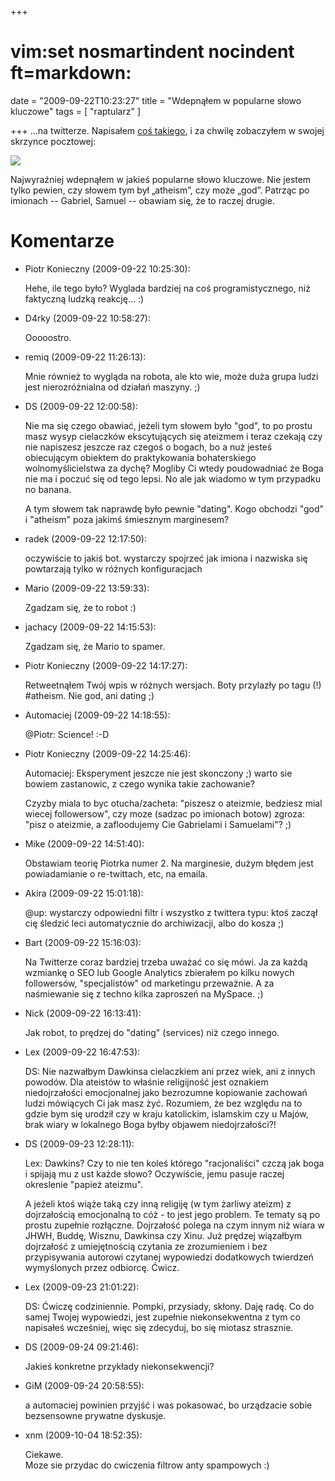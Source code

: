 +++
# vim:set nosmartindent nocindent ft=markdown:
date = "2009-09-22T10:23:27"
title = "Wdepnąłem w popularne słowo kluczowe"
tags = [ "raptularz" ]

+++
...na twitterze. Napisałem [coś
takiego](https://twitter.com/automatthias/status/4167653640), i za chwilę
zobaczyłem w swojej skrzynce pocztowej:

[![](http://media.blizinski.pl/images/blog/2009/twitter-storm-3.png-440px.jpg)](http://media.blizinski.pl/images/blog/2009/twitter-storm-3.png)

<!--more-->

Najwyraźniej wdepnąłem w jakieś popularne słowo kluczowe. Nie jestem tylko
pewien, czy słowem tym był „atheism”, czy może „god”. Patrząc po imionach --
Gabriel, Samuel -- obawiam się, że to raczej drugie.

# Komentarze

* Piotr Konieczny (2009-09-22 10:25:30): <p>Hehe, ile tego było? Wyglada
  bardziej na coś programistycznego, niż faktyczną ludzką reakcję... :)</p>
* D4rky (2009-09-22 10:58:27): <p>Ooooostro.</p>
* remiq (2009-09-22 11:26:13): <p>Mnie również to wygląda na robota, ale kto
  wie, może duża grupa ludzi jest nierozróżnialna od działań maszyny. ;)</p>
* DS (2009-09-22 12:00:58): <p>Nie ma się czego obawiać, jeżeli tym słowem było
  "god", to po prostu masz wysyp cielaczków ekscytujących się ateizmem i teraz
  czekają czy nie napiszesz jeszcze raz czegoś o bogach, bo a nuż jesteś
  obiecującym obiektem do praktykowania bohaterskiego wolnomyślicielstwa za
  dychę? Mogliby Ci wtedy poudowadniać że Boga nie ma i poczuć się od tego
  lepsi. No ale jak wiadomo w tym przypadku no banana.</p>  <p>A tym słowem tak
  naprawdę było pewnie "dating". Kogo obchodzi "god" i "atheism" poza jakimś
  śmiesznym marginesem?</p>
* radek (2009-09-22 12:17:50): <p>oczywiście to jakiś bot. wystarczy spojrzeć
  jak imiona i nazwiska się powtarzają tylko w różnych konfiguracjach</p>
* Mario (2009-09-22 13:59:33): <p>Zgadzam się, że to robot :)</p>
* jachacy (2009-09-22 14:15:53): <p>Zgadzam się, że Mario to spamer.</p>
* Piotr Konieczny (2009-09-22 14:17:27): <p>Retweetnąłem Twój wpis w różnych
  wersjach. Boty przylazły po tagu (!) #atheism. Nie god, ani dating ;)</p>
* Automaciej (2009-09-22 14:18:55): <p>@Piotr: Science! :-D</p>
* Piotr Konieczny (2009-09-22 14:25:46): <p>Automaciej: Eksperyment jeszcze nie
  jest skonczony ;) warto sie bowiem zastanowic, z czego wynika takie
  zachowanie? </p>  <p>Czyzby miala to byc otucha/zacheta: "piszesz o ateizmie,
  bedziesz mial wiecej followersow", czy moze (sadzac po imionach botow) zgroza:
  "pisz o ateizmie, a zafloodujemy Cie Gabrielami i Samuelami"? ;)</p>
* Mike (2009-09-22 14:51:40): <p>Obstawiam teorię Piotrka numer 2. Na
  marginesie, dużym błędem jest powiadamianie o re-twittach, etc, na emaila.</p>
* Akira (2009-09-22 15:01:18): <p>@up: wystarczy odpowiedni filtr  i wszystko z
  twittera typu: ktoś zaczął cię śledzić leci automatycznie do archiwizacji,
  albo do kosza ;)</p>
* Bart (2009-09-22 15:16:03): <p>Na Twitterze coraz bardziej trzeba uważać co
  się mówi. Ja za każdą wzmiankę o SEO lub Google Analytics zbierałem po kilku
  nowych followersów, "specjalistów" od marketingu przeważnie. A za naśmiewanie
  się z techno kilka zaproszeń na MySpace. ;)</p>
* Nick (2009-09-22 16:13:41): <p>Jak robot, to prędzej do "dating" (services)
  niż czego innego.</p>
* Lex (2009-09-22 16:47:53): <p>DS: Nie nazwałbym Dawkinsa cielaczkiem ani przez
  wiek, ani z innych powodów. Dla ateistów to właśnie religijność jest oznakiem
  niedojrzałości emocjonalnej jako bezrozumne kopiowanie zachowań ludzi
  mówiących Ci jak masz żyć. Rozumiem, że bez względu na to gdzie bym się
  urodził czy w kraju katolickim, islamskim czy u Majów, brak wiary w lokalnego
  Boga byłby objawem niedojrzałości?!</p>
* DS (2009-09-23 12:28:11): <p>Lex: Dawkins? Czy to nie ten koleś którego
  "racjonaliści" czczą jak boga i spijają mu z ust każde słowo? Oczywiście, jemu
  pasuje raczej okreslenie "papież ateizmu".</p>  <p>A jeżeli ktoś wiąże taką
  czy inną religiję (w tym żarliwy ateizm) z dojrzałością emocjonalną to cóż -
  to jest jego problem. Te tematy są po prostu zupełnie rozłączne. Dojrzałość
  polega na czym innym niż wiara w JHWH, Buddę, Wisznu, Dawkinsa czy Xinu. Już
  prędzej wiązałbym dojrzałość z umiejętnością czytania ze zrozumieniem i bez
  przypisywania autorowi czytanej wypowiedzi dodatkowych twierdzeń wymyślonych
  przez odbiorcę. Ćwicz.</p>
* Lex (2009-09-23 21:01:22): <p>DS: Ćwiczę codziniennie. Pompki, przysiady,
  skłony. Daję radę. Co do samej Twojej wypowiedzi, jest zupełnie
  niekonsekwentna z tym co napisałeś wcześniej, więc się zdecyduj, bo się
  miotasz strasznie.</p>
* DS (2009-09-24 09:21:46): <p>Jakieś konkretne przykłady niekonsekwencji?</p>
* GiM (2009-09-24 20:58:55): <p>a automaciej powinien przyjść i was pokasować,
  bo urządzacie sobie bezsensowne prywatne dyskusje.</p>
* xnm (2009-10-04 18:52:35): <p>Ciekawe.<br /> Moze sie przydac do cwiczenia
  filtrow anty spampowych :)</p>
